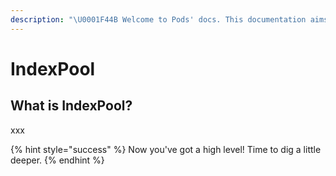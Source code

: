 ```yaml
---
description: "\U0001F44B Welcome to Pods' docs. This documentation aims to provide a high-level overview of the protocol and its existing components."
---
```


# IndexPool

## What is IndexPool?

xxx

{% hint style="success" %}
Now you've got a high level! Time to dig a little deeper.
{% endhint %}


